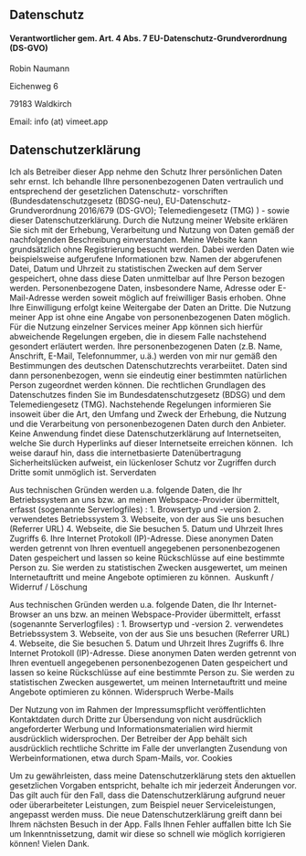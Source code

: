 ## Datenschutz
#### Verantwortlicher gem. Art. 4 Abs. 7 EU-Datenschutz-Grundverordnung (DS-GVO)

Robin Naumann

Eichenweg 6

79183 Waldkirch

Email: info (at) vimeet.app

## Datenschutzerklärung
Ich als Betreiber dieser App nehme den Schutz Ihrer persönlichen Daten sehr ernst. Ich behandle IIhre personenbezogenen Daten vertraulich und entsprechend der gesetzlichen Datenschutz- vorschriften (Bundesdatenschutzgesetz (BDSG-neu), EU-Datenschutz-Grundverordnung 2016/679 (DS-GVO); Telemediengesetz (TMG) ) - sowie dieser Datenschutzerklärung. Durch die Nutzung meiner Website erklären Sie sich mit der Erhebung, Verarbeitung und Nutzung von Daten gemäß der nachfolgenden Beschreibung einverstanden. Meine Website kann grundsätzlich ohne Registrierung besucht werden. Dabei werden Daten wie beispielsweise aufgerufene Informationen bzw. Namen der abgerufenen Datei, Datum und Uhrzeit zu statistischen Zwecken auf dem Server gespeichert, ohne dass diese Daten unmittelbar auf Ihre Person bezogen werden. Personenbezogene Daten, insbesondere Name, Adresse oder E-Mail-Adresse werden soweit möglich auf freiwilliger Basis erhoben. Ohne Ihre Einwilligung erfolgt keine Weitergabe der Daten an Dritte. Die Nutzung meiner App ist ohne eine Angabe von personenbezogenen Daten möglich. Für die Nutzung einzelner Services meiner App können sich hierfür abweichende Regelungen ergeben, die in diesem Falle nachstehend gesondert erläutert werden. Ihre personenbezogenen Daten (z.B. Name, Anschrift, E-Mail, Telefonnummer, u.ä.) werden von mir nur gemäß den Bestimmungen des deutschen Datenschutzrechts verarbeiitet. Daten sind dann personenbezogen, wenn sie eindeutig einer bestimmten natürlichen Person zugeordnet werden können. Die rechtlichen Grundlagen des Datenschutzes finden Sie im Bundesdatenschutzgesetz (BDSG) und dem Telemediengesetz (TMG). Nachstehende Regelungen informieren Sie insoweit über die Art, den Umfang und Zweck der Erhebung, die Nutzung und die Verarbeitung von personenbezogenen Daten durch den Anbieter. Keine Anwendung findet diese Datenschutzerklärung auf Internetseiten, welche Sie durch Hyperlinks auf dieser Internetseite erreichen können. ​ Ich weise darauf hin, dass die internetbasierte Datenübertragung Sicherheitslücken aufweist, ein lückenloser Schutz vor Zugriffen durch Dritte somit unmöglich ist.
Serverdaten

Aus technischen Gründen werden u.a. folgende Daten, die Ihr Betriebssystem an uns bzw. an meinen Webspace-Provider übermittelt, erfasst (sogenannte Serverlogfiles) : 1. Browsertyp und -version 2. verwendetes Betriebssystem 3. Webseite, von der aus Sie uns besuchen (Referrer URL) 4. Webseite, die Sie besuchen 5. Datum und Uhrzeit Ihres Zugriffs 6. Ihre Internet Protokoll (IP)-Adresse. Diese anonymen Daten werden getrennt von Ihren eventuell angegebenen personenbezogenen Daten gespeichert und lassen so keine Rückschlüsse auf eine bestimmte Person zu. Sie werden zu statistischen Zwecken ausgewertet, um meinen Internetauftritt und meine Angebote optimieren zu können.
​
Auskunft / Widerruf / Löschung

Aus technischen Gründen werden u.a. folgende Daten, die Ihr Internet-Browser an uns bzw. an meinen Webspace-Provider übermittelt, erfasst (sogenannte Serverlogfiles) : 1. Browsertyp und -version 2. verwendetes Betriebssystem 3. Webseite, von der aus Sie uns besuchen (Referrer URL) 4. Webseite, die Sie besuchen 5. Datum und Uhrzeit Ihres Zugriffs 6. Ihre Internet Protokoll (IP)-Adresse. Diese anonymen Daten werden getrennt von Ihren eventuell angegebenen personenbezogenen Daten gespeichert und lassen so keine Rückschlüsse auf eine bestimmte Person zu. Sie werden zu statistischen Zwecken ausgewertet, um meinen Internetauftritt und meine Angebote optimieren zu können.
Widerspruch Werbe-Mails

Der Nutzung von im Rahmen der Impressumspflicht veröffentlichten Kontaktdaten durch Dritte zur Übersendung von nicht ausdrücklich angeforderter Werbung und Informationsmaterialien wird hiermit ausdrücklich widersprochen. Der Betreiber der App behält sich ausdrücklich rechtliche Schritte im Falle der unverlangten Zusendung von Werbeinformationen, etwa durch Spam-Mails, vor.
Cookies

Um zu gewährleisten, dass meine Datenschutzerklärung stets den aktuellen gesetzlichen Vorgaben entspricht, behalte ich mir jederzeit Änderungen vor. Das gilt auch für den Fall, dass die Datenschutzerklärung aufgrund neuer oder überarbeiteter Leistungen, zum Beispiel neuer Serviceleistungen, angepasst werden muss. Die neue Datenschutzerklärung greift dann bei Ihrem nächsten Besuch in der App. ​ Falls Ihnen Fehler auffallen bitte Ich Sie um Inkenntnissetzung, damit wir diese so schnell wie möglich korrigieren können! Vielen Dank.